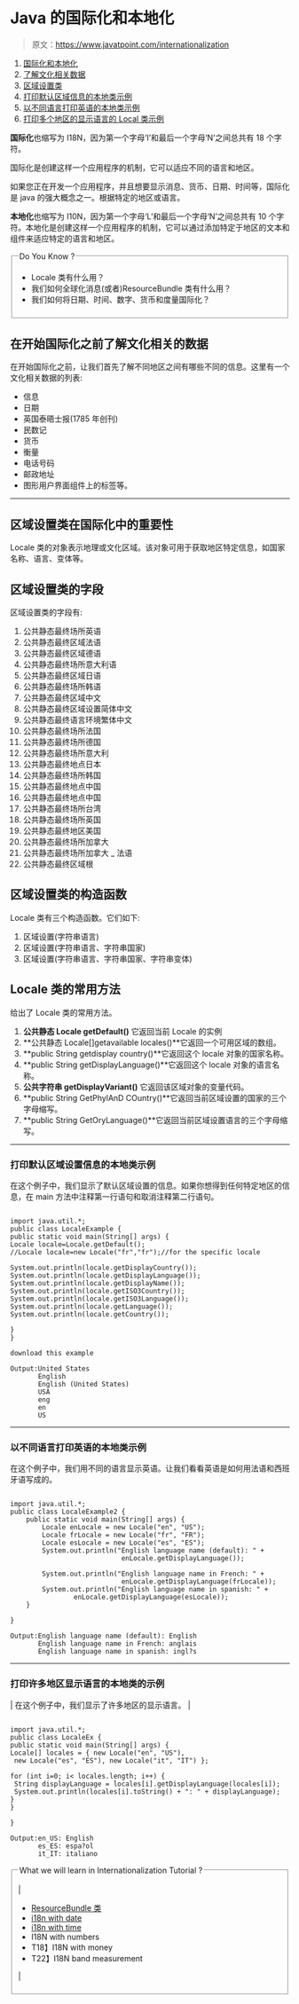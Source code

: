 # Java 的国际化和本地化

> 原文：<https://www.javatpoint.com/internationalization>

1.  [国际化和本地化](#)
2.  [了解文化相关数据](#interculture)
3.  [区域设置类](#interlocale)
4.  [打印默认区域信息的本地类示例](#interlocaleex1)
5.  [以不同语言打印英语的本地类示例](#interlocaleex2)
6.  [打印多个地区的显示语言的 Local 类示例](#interlocaleex3)

**国际化**也缩写为 I18N，因为第一个字母‘I’和最后一个字母‘N’之间总共有 18 个字符。

国际化是创建这样一个应用程序的机制，它可以适应不同的语言和地区。

如果您正在开发一个应用程序，并且想要显示消息、货币、日期、时间等，国际化是 java 的强大概念之一。根据特定的地区或语言。

**本地化**也缩写为 I10N，因为第一个字母‘L’和最后一个字母‘N’之间总共有 10 个字符。本地化是创建这样一个应用程序的机制，它可以通过添加特定于地区的文本和组件来适应特定的语言和地区。

<fieldset><legend class="legendfont">Do You Know ?</legend>

*   Locale 类有什么用？
*   我们如何全球化消息(或者)ResourceBundle 类有什么用？
*   我们如何将日期、时间、数字、货币和度量国际化？

</fieldset>

## 在开始国际化之前了解文化相关的数据

在开始国际化之前，让我们首先了解不同地区之间有哪些不同的信息。这里有一个文化相关数据的列表:

*   信息
*   日期
*   英国泰晤士报(1785 年创刊)
*   民数记
*   货币
*   衡量
*   电话号码
*   邮政地址
*   图形用户界面组件上的标签等。

* * *

## 区域设置类在国际化中的重要性

Locale 类的对象表示地理或文化区域。该对象可用于获取地区特定信息，如国家名称、语言、变体等。

## 区域设置类的字段

区域设置类的字段有:

1.  公共静态最终场所英语
2.  公共静态最终区域法语
3.  公共静态最终区域德语
4.  公共静态最终场所意大利语
5.  公共静态最终区域日语
6.  公共静态最终场所韩语
7.  公共静态最终区域中文
8.  公共静态最终区域设置简体中文
9.  公共静态最终语言环境繁体中文
10.  公共静态最终场所法国
11.  公共静态最终场所德国
12.  公共静态最终场所意大利
13.  公共静态最终地点日本
14.  公共静态最终场所韩国
15.  公共静态最终地点中国
16.  公共静态最终地点中国
17.  公共静态最终场所台湾
18.  公共静态最终场所英国
19.  公共静态最终地区美国
20.  公共静态最终场所加拿大
21.  公共静态最终场所加拿大 _ 法语
22.  公共静态最终区域根

## 区域设置类的构造函数

Locale 类有三个构造函数。它们如下:

1.  区域设置(字符串语言)
2.  区域设置(字符串语言、字符串国家)
3.  区域设置(字符串语言、字符串国家、字符串变体)

## Locale 类的常用方法

给出了 Locale 类的常用方法。

1.  **公共静态 Locale getDefault()** 它返回当前 Locale 的实例
2.  **公共静态 Locale[]getavailable locales()**它返回一个可用区域的数组。
3.  **public String getdisplay country()**它返回这个 locale 对象的国家名称。
4.  **public String getDisplayLanguage()**它返回这个 locale 对象的语言名称。
5.  **公共字符串 getDisplayVariant()** 它返回该区域对象的变量代码。
6.  **public String GetPhylAnD COuntry()**它返回当前区域设置的国家的三个字母缩写。
7.  **public String GetOryLanguage()**它返回当前区域设置语言的三个字母缩写。

* * *

### 打印默认区域设置信息的本地类示例

在这个例子中，我们显示了默认区域设置的信息。如果你想得到任何特定地区的信息，在 main 方法中注释第一行语句和取消注释第二行语句。

```

import java.util.*;
public class LocaleExample {
public static void main(String[] args) {
Locale locale=Locale.getDefault();
//Locale locale=new Locale("fr","fr");//for the specific locale

System.out.println(locale.getDisplayCountry());
System.out.println(locale.getDisplayLanguage());
System.out.println(locale.getDisplayName());
System.out.println(locale.getISO3Country());
System.out.println(locale.getISO3Language());
System.out.println(locale.getLanguage());
System.out.println(locale.getCountry());

}
}

```

```
download this example

```

```
Output:United States
       English
       English (United States)
       USA
       eng
       en
       US

```

* * *

### 以不同语言打印英语的本地类示例

在这个例子中，我们用不同的语言显示英语。让我们看看英语是如何用法语和西班牙语写成的。

```

import java.util.*;
public class LocaleExample2 {
	public static void main(String[] args) {
		Locale enLocale = new Locale("en", "US");
		Locale frLocale = new Locale("fr", "FR");
		Locale esLocale = new Locale("es", "ES");
		System.out.println("English language name (default): " + 
		                    enLocale.getDisplayLanguage());

		System.out.println("English language name in French: " + 
		                    enLocale.getDisplayLanguage(frLocale));
		System.out.println("English language name in spanish: " + 
                enLocale.getDisplayLanguage(esLocale));
	}

}

```

```
Output:English language name (default): English
       English language name in French: anglais
       English language name in spanish: ingl?s

```

* * *

### 打印许多地区显示语言的本地类的示例

| 在这个例子中，我们显示了许多地区的显示语言。 |

```

import java.util.*;
public class LocaleEx {
public static void main(String[] args) {
Locale[] locales = { new Locale("en", "US"),
 new Locale("es", "ES"), new Locale("it", "IT") }; 

for (int i=0; i< locales.length; i++) { 
 String displayLanguage = locales[i].getDisplayLanguage(locales[i]); 
 System.out.println(locales[i].toString() + ": " + displayLanguage); 
} 
}

}

```

```
Output:en_US: English
       es_ES: espa?ol
       it_IT: italiano

```

<fieldset><legend class="legendfont">What we will learn in Internationalization Tutorial ?</legend>

| 

*   [ResourceBundle 类](ResourceBundle-class)
*   [i18n with date](internationalizing-date)
*   [i18n with time](internationalizing-time)
*   I18N with numbers
*   T18】I18N with money
*   T22】I18N band measurement

 |

</fieldset>